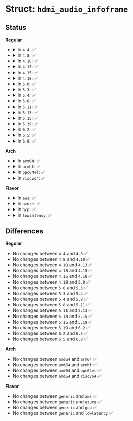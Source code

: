 # Struct: <code>hdmi_audio_infoframe</code>

## Status
<b>Regular</b>
<ul>
<li>
<details>
<summary>In <code>4.4</code>: ✅</summary>

```c
struct hdmi_audio_infoframe {
    enum hdmi_infoframe_type type;
    unsigned char version;
    unsigned char length;
    unsigned char channels;
    enum hdmi_audio_coding_type coding_type;
    enum hdmi_audio_sample_size sample_size;
    enum hdmi_audio_sample_frequency sample_frequency;
    enum hdmi_audio_coding_type_ext coding_type_ext;
    unsigned char channel_allocation;
    unsigned char level_shift_value;
    bool downmix_inhibit;
};
```
</details>
</li>
<li>
<details>
<summary>In <code>4.8</code>: ✅</summary>

```c
struct hdmi_audio_infoframe {
    enum hdmi_infoframe_type type;
    unsigned char version;
    unsigned char length;
    unsigned char channels;
    enum hdmi_audio_coding_type coding_type;
    enum hdmi_audio_sample_size sample_size;
    enum hdmi_audio_sample_frequency sample_frequency;
    enum hdmi_audio_coding_type_ext coding_type_ext;
    unsigned char channel_allocation;
    unsigned char level_shift_value;
    bool downmix_inhibit;
};
```
</details>
</li>
<li>
<details>
<summary>In <code>4.10</code>: ✅</summary>

```c
struct hdmi_audio_infoframe {
    enum hdmi_infoframe_type type;
    unsigned char version;
    unsigned char length;
    unsigned char channels;
    enum hdmi_audio_coding_type coding_type;
    enum hdmi_audio_sample_size sample_size;
    enum hdmi_audio_sample_frequency sample_frequency;
    enum hdmi_audio_coding_type_ext coding_type_ext;
    unsigned char channel_allocation;
    unsigned char level_shift_value;
    bool downmix_inhibit;
};
```
</details>
</li>
<li>
<details>
<summary>In <code>4.13</code>: ✅</summary>

```c
struct hdmi_audio_infoframe {
    enum hdmi_infoframe_type type;
    unsigned char version;
    unsigned char length;
    unsigned char channels;
    enum hdmi_audio_coding_type coding_type;
    enum hdmi_audio_sample_size sample_size;
    enum hdmi_audio_sample_frequency sample_frequency;
    enum hdmi_audio_coding_type_ext coding_type_ext;
    unsigned char channel_allocation;
    unsigned char level_shift_value;
    bool downmix_inhibit;
};
```
</details>
</li>
<li>
<details>
<summary>In <code>4.15</code>: ✅</summary>

```c
struct hdmi_audio_infoframe {
    enum hdmi_infoframe_type type;
    unsigned char version;
    unsigned char length;
    unsigned char channels;
    enum hdmi_audio_coding_type coding_type;
    enum hdmi_audio_sample_size sample_size;
    enum hdmi_audio_sample_frequency sample_frequency;
    enum hdmi_audio_coding_type_ext coding_type_ext;
    unsigned char channel_allocation;
    unsigned char level_shift_value;
    bool downmix_inhibit;
};
```
</details>
</li>
<li>
<details>
<summary>In <code>4.18</code>: ✅</summary>

```c
struct hdmi_audio_infoframe {
    enum hdmi_infoframe_type type;
    unsigned char version;
    unsigned char length;
    unsigned char channels;
    enum hdmi_audio_coding_type coding_type;
    enum hdmi_audio_sample_size sample_size;
    enum hdmi_audio_sample_frequency sample_frequency;
    enum hdmi_audio_coding_type_ext coding_type_ext;
    unsigned char channel_allocation;
    unsigned char level_shift_value;
    bool downmix_inhibit;
};
```
</details>
</li>
<li>
<details>
<summary>In <code>5.0</code>: ✅</summary>

```c
struct hdmi_audio_infoframe {
    enum hdmi_infoframe_type type;
    unsigned char version;
    unsigned char length;
    unsigned char channels;
    enum hdmi_audio_coding_type coding_type;
    enum hdmi_audio_sample_size sample_size;
    enum hdmi_audio_sample_frequency sample_frequency;
    enum hdmi_audio_coding_type_ext coding_type_ext;
    unsigned char channel_allocation;
    unsigned char level_shift_value;
    bool downmix_inhibit;
};
```
</details>
</li>
<li>
<details>
<summary>In <code>5.3</code>: ✅</summary>

```c
struct hdmi_audio_infoframe {
    enum hdmi_infoframe_type type;
    unsigned char version;
    unsigned char length;
    unsigned char channels;
    enum hdmi_audio_coding_type coding_type;
    enum hdmi_audio_sample_size sample_size;
    enum hdmi_audio_sample_frequency sample_frequency;
    enum hdmi_audio_coding_type_ext coding_type_ext;
    unsigned char channel_allocation;
    unsigned char level_shift_value;
    bool downmix_inhibit;
};
```
</details>
</li>
<li>
<details>
<summary>In <code>5.4</code>: ✅</summary>

```c
struct hdmi_audio_infoframe {
    enum hdmi_infoframe_type type;
    unsigned char version;
    unsigned char length;
    unsigned char channels;
    enum hdmi_audio_coding_type coding_type;
    enum hdmi_audio_sample_size sample_size;
    enum hdmi_audio_sample_frequency sample_frequency;
    enum hdmi_audio_coding_type_ext coding_type_ext;
    unsigned char channel_allocation;
    unsigned char level_shift_value;
    bool downmix_inhibit;
};
```
</details>
</li>
<li>
<details>
<summary>In <code>5.8</code>: ✅</summary>

```c
struct hdmi_audio_infoframe {
    enum hdmi_infoframe_type type;
    unsigned char version;
    unsigned char length;
    unsigned char channels;
    enum hdmi_audio_coding_type coding_type;
    enum hdmi_audio_sample_size sample_size;
    enum hdmi_audio_sample_frequency sample_frequency;
    enum hdmi_audio_coding_type_ext coding_type_ext;
    unsigned char channel_allocation;
    unsigned char level_shift_value;
    bool downmix_inhibit;
};
```
</details>
</li>
<li>
<details>
<summary>In <code>5.11</code>: ✅</summary>

```c
struct hdmi_audio_infoframe {
    enum hdmi_infoframe_type type;
    unsigned char version;
    unsigned char length;
    unsigned char channels;
    enum hdmi_audio_coding_type coding_type;
    enum hdmi_audio_sample_size sample_size;
    enum hdmi_audio_sample_frequency sample_frequency;
    enum hdmi_audio_coding_type_ext coding_type_ext;
    unsigned char channel_allocation;
    unsigned char level_shift_value;
    bool downmix_inhibit;
};
```
</details>
</li>
<li>
<details>
<summary>In <code>5.13</code>: ✅</summary>

```c
struct hdmi_audio_infoframe {
    enum hdmi_infoframe_type type;
    unsigned char version;
    unsigned char length;
    unsigned char channels;
    enum hdmi_audio_coding_type coding_type;
    enum hdmi_audio_sample_size sample_size;
    enum hdmi_audio_sample_frequency sample_frequency;
    enum hdmi_audio_coding_type_ext coding_type_ext;
    unsigned char channel_allocation;
    unsigned char level_shift_value;
    bool downmix_inhibit;
};
```
</details>
</li>
<li>
<details>
<summary>In <code>5.15</code>: ✅</summary>

```c
struct hdmi_audio_infoframe {
    enum hdmi_infoframe_type type;
    unsigned char version;
    unsigned char length;
    unsigned char channels;
    enum hdmi_audio_coding_type coding_type;
    enum hdmi_audio_sample_size sample_size;
    enum hdmi_audio_sample_frequency sample_frequency;
    enum hdmi_audio_coding_type_ext coding_type_ext;
    unsigned char channel_allocation;
    unsigned char level_shift_value;
    bool downmix_inhibit;
};
```
</details>
</li>
<li>
<details>
<summary>In <code>5.19</code>: ✅</summary>

```c
struct hdmi_audio_infoframe {
    enum hdmi_infoframe_type type;
    unsigned char version;
    unsigned char length;
    unsigned char channels;
    enum hdmi_audio_coding_type coding_type;
    enum hdmi_audio_sample_size sample_size;
    enum hdmi_audio_sample_frequency sample_frequency;
    enum hdmi_audio_coding_type_ext coding_type_ext;
    unsigned char channel_allocation;
    unsigned char level_shift_value;
    bool downmix_inhibit;
};
```
</details>
</li>
<li>
<details>
<summary>In <code>6.2</code>: ✅</summary>

```c
struct hdmi_audio_infoframe {
    enum hdmi_infoframe_type type;
    unsigned char version;
    unsigned char length;
    unsigned char channels;
    enum hdmi_audio_coding_type coding_type;
    enum hdmi_audio_sample_size sample_size;
    enum hdmi_audio_sample_frequency sample_frequency;
    enum hdmi_audio_coding_type_ext coding_type_ext;
    unsigned char channel_allocation;
    unsigned char level_shift_value;
    bool downmix_inhibit;
};
```
</details>
</li>
<li>
<details>
<summary>In <code>6.5</code>: ✅</summary>

```c
struct hdmi_audio_infoframe {
    enum hdmi_infoframe_type type;
    unsigned char version;
    unsigned char length;
    unsigned char channels;
    enum hdmi_audio_coding_type coding_type;
    enum hdmi_audio_sample_size sample_size;
    enum hdmi_audio_sample_frequency sample_frequency;
    enum hdmi_audio_coding_type_ext coding_type_ext;
    unsigned char channel_allocation;
    unsigned char level_shift_value;
    bool downmix_inhibit;
};
```
</details>
</li>
<li>
<details>
<summary>In <code>6.8</code>: ✅</summary>

```c
struct hdmi_audio_infoframe {
    enum hdmi_infoframe_type type;
    unsigned char version;
    unsigned char length;
    unsigned char channels;
    enum hdmi_audio_coding_type coding_type;
    enum hdmi_audio_sample_size sample_size;
    enum hdmi_audio_sample_frequency sample_frequency;
    enum hdmi_audio_coding_type_ext coding_type_ext;
    unsigned char channel_allocation;
    unsigned char level_shift_value;
    bool downmix_inhibit;
};
```
</details>
</li>
</ul>
<b>Arch</b>
<ul>
<li>
<details>
<summary>In <code>arm64</code>: ✅</summary>

```c
struct hdmi_audio_infoframe {
    enum hdmi_infoframe_type type;
    unsigned char version;
    unsigned char length;
    unsigned char channels;
    enum hdmi_audio_coding_type coding_type;
    enum hdmi_audio_sample_size sample_size;
    enum hdmi_audio_sample_frequency sample_frequency;
    enum hdmi_audio_coding_type_ext coding_type_ext;
    unsigned char channel_allocation;
    unsigned char level_shift_value;
    bool downmix_inhibit;
};
```
</details>
</li>
<li>
<details>
<summary>In <code>armhf</code>: ✅</summary>

```c
struct hdmi_audio_infoframe {
    enum hdmi_infoframe_type type;
    unsigned char version;
    unsigned char length;
    unsigned char channels;
    enum hdmi_audio_coding_type coding_type;
    enum hdmi_audio_sample_size sample_size;
    enum hdmi_audio_sample_frequency sample_frequency;
    enum hdmi_audio_coding_type_ext coding_type_ext;
    unsigned char channel_allocation;
    unsigned char level_shift_value;
    bool downmix_inhibit;
};
```
</details>
</li>
<li>
<details>
<summary>In <code>ppc64el</code>: ✅</summary>

```c
struct hdmi_audio_infoframe {
    enum hdmi_infoframe_type type;
    unsigned char version;
    unsigned char length;
    unsigned char channels;
    enum hdmi_audio_coding_type coding_type;
    enum hdmi_audio_sample_size sample_size;
    enum hdmi_audio_sample_frequency sample_frequency;
    enum hdmi_audio_coding_type_ext coding_type_ext;
    unsigned char channel_allocation;
    unsigned char level_shift_value;
    bool downmix_inhibit;
};
```
</details>
</li>
<li>
<details>
<summary>In <code>riscv64</code>: ✅</summary>

```c
struct hdmi_audio_infoframe {
    enum hdmi_infoframe_type type;
    unsigned char version;
    unsigned char length;
    unsigned char channels;
    enum hdmi_audio_coding_type coding_type;
    enum hdmi_audio_sample_size sample_size;
    enum hdmi_audio_sample_frequency sample_frequency;
    enum hdmi_audio_coding_type_ext coding_type_ext;
    unsigned char channel_allocation;
    unsigned char level_shift_value;
    bool downmix_inhibit;
};
```
</details>
</li>
</ul>
<b>Flavor</b>
<ul>
<li>
<details>
<summary>In <code>aws</code>: ✅</summary>

```c
struct hdmi_audio_infoframe {
    enum hdmi_infoframe_type type;
    unsigned char version;
    unsigned char length;
    unsigned char channels;
    enum hdmi_audio_coding_type coding_type;
    enum hdmi_audio_sample_size sample_size;
    enum hdmi_audio_sample_frequency sample_frequency;
    enum hdmi_audio_coding_type_ext coding_type_ext;
    unsigned char channel_allocation;
    unsigned char level_shift_value;
    bool downmix_inhibit;
};
```
</details>
</li>
<li>
<details>
<summary>In <code>azure</code>: ✅</summary>

```c
struct hdmi_audio_infoframe {
    enum hdmi_infoframe_type type;
    unsigned char version;
    unsigned char length;
    unsigned char channels;
    enum hdmi_audio_coding_type coding_type;
    enum hdmi_audio_sample_size sample_size;
    enum hdmi_audio_sample_frequency sample_frequency;
    enum hdmi_audio_coding_type_ext coding_type_ext;
    unsigned char channel_allocation;
    unsigned char level_shift_value;
    bool downmix_inhibit;
};
```
</details>
</li>
<li>
<details>
<summary>In <code>gcp</code>: ✅</summary>

```c
struct hdmi_audio_infoframe {
    enum hdmi_infoframe_type type;
    unsigned char version;
    unsigned char length;
    unsigned char channels;
    enum hdmi_audio_coding_type coding_type;
    enum hdmi_audio_sample_size sample_size;
    enum hdmi_audio_sample_frequency sample_frequency;
    enum hdmi_audio_coding_type_ext coding_type_ext;
    unsigned char channel_allocation;
    unsigned char level_shift_value;
    bool downmix_inhibit;
};
```
</details>
</li>
<li>
<details>
<summary>In <code>lowlatency</code>: ✅</summary>

```c
struct hdmi_audio_infoframe {
    enum hdmi_infoframe_type type;
    unsigned char version;
    unsigned char length;
    unsigned char channels;
    enum hdmi_audio_coding_type coding_type;
    enum hdmi_audio_sample_size sample_size;
    enum hdmi_audio_sample_frequency sample_frequency;
    enum hdmi_audio_coding_type_ext coding_type_ext;
    unsigned char channel_allocation;
    unsigned char level_shift_value;
    bool downmix_inhibit;
};
```
</details>
</li>
</ul>

## Differences
<b>Regular</b>
<ul>
<li>
No changes between <code>4.4</code> and <code>4.8</code> ✅
</li>
<li>
No changes between <code>4.8</code> and <code>4.10</code> ✅
</li>
<li>
No changes between <code>4.10</code> and <code>4.13</code> ✅
</li>
<li>
No changes between <code>4.13</code> and <code>4.15</code> ✅
</li>
<li>
No changes between <code>4.15</code> and <code>4.18</code> ✅
</li>
<li>
No changes between <code>4.18</code> and <code>5.0</code> ✅
</li>
<li>
No changes between <code>5.0</code> and <code>5.3</code> ✅
</li>
<li>
No changes between <code>5.3</code> and <code>5.4</code> ✅
</li>
<li>
No changes between <code>5.4</code> and <code>5.8</code> ✅
</li>
<li>
No changes between <code>5.8</code> and <code>5.11</code> ✅
</li>
<li>
No changes between <code>5.11</code> and <code>5.13</code> ✅
</li>
<li>
No changes between <code>5.13</code> and <code>5.15</code> ✅
</li>
<li>
No changes between <code>5.15</code> and <code>5.19</code> ✅
</li>
<li>
No changes between <code>5.19</code> and <code>6.2</code> ✅
</li>
<li>
No changes between <code>6.2</code> and <code>6.5</code> ✅
</li>
<li>
No changes between <code>6.5</code> and <code>6.8</code> ✅
</li>
</ul>
<b>Arch</b>
<ul>
<li>
No changes between <code>amd64</code> and <code>arm64</code> ✅
</li>
<li>
No changes between <code>amd64</code> and <code>armhf</code> ✅
</li>
<li>
No changes between <code>amd64</code> and <code>ppc64el</code> ✅
</li>
<li>
No changes between <code>amd64</code> and <code>riscv64</code> ✅
</li>
</ul>
<b>Flavor</b>
<ul>
<li>
No changes between <code>generic</code> and <code>aws</code> ✅
</li>
<li>
No changes between <code>generic</code> and <code>azure</code> ✅
</li>
<li>
No changes between <code>generic</code> and <code>gcp</code> ✅
</li>
<li>
No changes between <code>generic</code> and <code>lowlatency</code> ✅
</li>
</ul>
